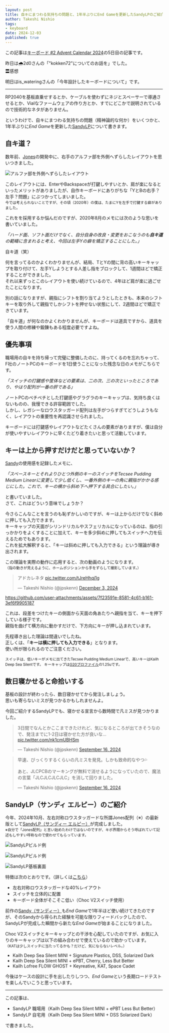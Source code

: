 ```yaml
---
layout: post
title: 自キにまつわる気持ちの問題と、1年半ぶりにEnd Gameを更新したSandyLPのご紹介
author: Takeshi Nishio
tags:
- keyboard
date: 2024-12-03
published: true
---
```


この記事は[キーボード #2 Advent Calendar 2024](https://adventar.org/calendars/10116)の5日目の記事です。

昨日は🌧️2d0さんの「"kokken72"についてのお話を」でした。  
〓感想

明日はis_wateringさんの「今年設計したキーボードについて」です。

---

RP2040を基板直乗せするとか、ケーブルを使わずにネジとスペーサーで導通させるとか、Vialなファームウェアの作り方とか、すでにどこかで説明されているので技術的なネタがありません。

というわけで、自キにまつわる気持ちの問題（精神論的な何か）をいくつかと、1年半ぶりに*End Game*を更新した[SandyLP](https://github.com/jpskenn/SandyLP)について書きます。

## 自キ道？

数年前、[Jones](https://github.com/jpskenn/Jones)の開発中に、右手のアルファ部を外側へずらしたレイアウトを思いつきました。

![アルファ部を外側へずらしたレイアウト](/assets/2024-12-05/wide_layout.png)

このレイアウトには、EnterやBackspaceが打鍵しやすいとか、肩が楽になるといったメリットがありましたが、自作キーボードにありがちな「YとBの右手？左手？問題」にぶつかってしまいました。  
<small>今では考えられないことですが、その頃（2020年）の僕は、たまにYを左手で打鍵する癖がありました。</small>

これをを採用するか悩んだのですが、2020年8月のメモには次のような思いを書いていました。

*「ハード面、ソフト面だけでなく、自分自身の改良・変更をおこなうのも**自キ道**の範疇に含まれると考え、今回は左手Yの癖を矯正することにした。」*

自キ道（笑）

何を言ってるのかよくわかりませんが、結局、TとYの間に背の高いキーキャップを取り付けて、左手Yしようとする人差し指をブロックして、1週間ほどで矯正することができました。  
それ以来ずっとこのレイアウトを使い続けているので、4年ほど肩が楽に過ごせたことになります。

別の話になりますが、親指にシフトを割り当てようとしたときも、本来のシフトキーを取り外して親指でしかシフトを押せない状態にして、2週間ほどで矯正できています。

「自キ道」が何なのかよくわかりませんが、キーボードは道具ですから、道具を使う人間の修練や鍛錬もある程度必要ですよね。  

## 優先事項

職場用の自キを持ち帰って完璧に整備したのに、持ってくるのを忘れちゃって、F社のノートPCのキーボードを1日使うことになった残念な日のメモがこちらです。

*「スイッチの打鍵感や筐体などの要素は、二の次、三の次といったところであり、やはり配列が一番の肝である」*

ノートPCのペチペチとした打鍵感やグラグラのキーキャップは、気持ち良くはないものの、我慢できる許容範囲でした。  
しかし、レガシーなロウスタッガード配列は左手がつらすぎてどうしようもなく、レイアウトの重要性を再認識させられました。  

キーボードには打鍵感やレイアウトなどたくさんの要素がありますが、僕は自分が使いやすいレイアウトに早くたどり着きたいと思って活動しています。

## キーは上から押すだけだと思っていないか？

[Sandy](https://github.com/jpskenn/sandy)の使用感を記録したメモに、

*「スペースキーとそれよりひとつ外側のキーのスイッチをTecsee Pudding Medium Linearに変更して少し低くし、一番外側のキーの角に親指がかかる感じにした。これで、キーの横から斜め下へ押下する具合にしたい。」*

と書いていました。  
さて、これはどういう意味でしょうか？

今さらこんなことを言うのも恥ずかしいのですが、キーは上からだけでなく斜めに押しても入力できます。  
キーキャップの天面がシリンドリカルやスフェリカルになっているのは、指の引っかかりをよくすることに加えて、キーを多少斜めに押してもスイッチへ力を伝えるためでもあります。  
これを拡大解釈すると、「キーは斜めに押しても入力できる」という理論が導き出されます。

この理論を実際の動作に応用すると、次の動画のようになります。  
<small>（指の動きが見えるように、ホームポジションから手をずらして撮影しています。）</small>

<blockquote class="twitter-tweet" data-media-max-width="560"><p lang="ja" dir="ltr">アドカレネタ <a href="https://t.co/tJreHhqj1g">pic.twitter.com/tJreHhqj1g</a></p>&mdash; Takeshi Nishio (@jpskenn) <a href="https://twitter.com/jpskenn/status/1863915297092293021?ref_src=twsrc%5Etfw">December 3, 2024</a></blockquote> <script async src="https://platform.twitter.com/widgets.js" charset="utf-8"></script>

https://github.com/user-attachments/assets/7f23591e-8581-4c61-b161-3ef6f9905187

これは、段差をつけたキーの側面から天面の角あたりへ親指を当て、キーを押下している様子です。  
親指を曲げて横方向に動かすだけで、下方向にキーが押し込まれています。  

先程導き出した理論は間違いでしたね。  
正しくは、「**キーは横に押しても入力できる**」となります。  
使い所が限られるのでご注意ください。

<small>スイッチは、低いキーがメモに出てきたTecsee Pudding Medium Linearで、高いキーはKailh Deep Sea Silentです。
キーキャップは[G20プロファイル](https://spkeyboards.com/search?q=g20&options%5Bprefix%5D=last)の1.25uです。</small>

## 数日寝かせると命拾いする

基板の設計が終わったら、数日寝かせてから発注しましょう。  
思いも寄らないミスが見つかるかもしれませんよ。

今回ご紹介するSandyLPでも、寝かせる宣言から数時間で凡ミスが見つかりました。

<blockquote class="twitter-tweet"><p lang="ja" dir="ltr">3日間でなんとかここまできたけれど、気になるところが出てきそうなので、発注までに1-2日は寝かせた方が良いな… <a href="https://t.co/nk1cmUBHSm">pic.twitter.com/nk1cmUBHSm</a></p>&mdash; Takeshi Nishio (@jpskenn) <a href="https://twitter.com/jpskenn/status/1835572650216964400?ref_src=twsrc%5Etfw">September 16, 2024</a></blockquote> <script async src="https://platform.twitter.com/widgets.js" charset="utf-8"></script>

<blockquote class="twitter-tweet"><p lang="ja" dir="ltr">早速、びっくりするくらいの凡ミスを発見。しかも致命的なやつ💦<br><br>あと、JLCPCBのマーキングが無料で消せるようになっていたので、魔法の言葉「JLCJLCJLCJLC」を消して回りました。</p>&mdash; Takeshi Nishio (@jpskenn) <a href="https://twitter.com/jpskenn/status/1835651215901983138?ref_src=twsrc%5Etfw">September 16, 2024</a></blockquote> <script async src="https://platform.twitter.com/widgets.js" charset="utf-8"></script>

## SandyLP（サンディ エルピー）のご紹介

今年、2024年10月、左右対称ロウスタッガードな所謂Jones配列（※）の最新版として[SandyLP（サンディー エルピー）](https://github.com/jpskenn/SandyLP)が完成しました。  
<small>※自分で「Jones配列」と言い始めたわけではないのですが、キボ界隈からそう呼ばれていて記述もしやすい呼称なので使わせてもらっています。</small>

![SandyLPビルド例](/assets/2024-12-05/DSC_8161.jpeg)

![SandyLPビルド例](/assets/2024-12-05/DSCF5294.jpeg)

![SandyLP基板裏面](/assets/2024-12-05/IMG_6834.jpeg)

特徴は次のとおりです。（詳しくは[こちら](https://github.com/jpskenn/SandyLP)）

- 左右対称ロウスタッガードな40%レイアウト
- スイッチを立体的に配置
- キーボード全体がそこそこ低い（Choc V2スイッチ使用）

前作の[Sandy（サンディー）](https://github.com/jpskenn/Sandy)も*End Game*で1年半ほど使い続けてきたのですが、そのSandyから得られた経験を可能な限りフィードバックしたので、SandyLPが完成した瞬間から新たな*End Game*が始まることになりました。  

Choc V2スイッチとキーキャップとの干渉を心配していたのですが、お気に入りのキーキャップは以下の組み合わせで使えているので助かっています。  
<small>（KATは少しスイッチに当たってるかも？だけど、気にならないレベル。）</small>

- Kailh Deep Sea Silent MINI + Signature Plastics, DSS, Solarized Dark
- Kailh Deep Sea Silent MINI + ePBT, Cherry, Less But Better
- Kailh Lofree FLOW GHOST + Keyreative, KAT, Space Cadet

今後はケースの設計に手を出したりしつつ、*End Game*という長期ロードテストを楽しんでいこうと思っています。

---
この記事は、

- SandyLP 職場用（Kailh Deep Sea Silent MINI + ePBT Less But Better）
- SandyLP 自宅用（Kailh Deep Sea Silent MINI + DSS Solarized Dark）

で書きました。
